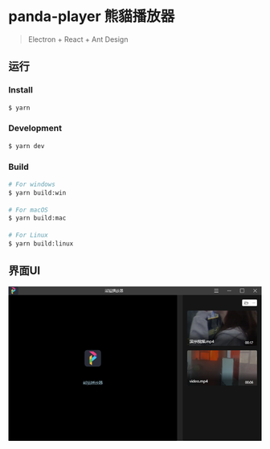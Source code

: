 # panda-player 熊貓播放器

> Electron + React + Ant Design

## 运行

### Install

```bash
$ yarn
```

### Development

```bash
$ yarn dev
```

### Build

```bash
# For windows
$ yarn build:win

# For macOS
$ yarn build:mac

# For Linux
$ yarn build:linux
```

## 界面UI

![主界面](./docs/images/ui1.jpg)
